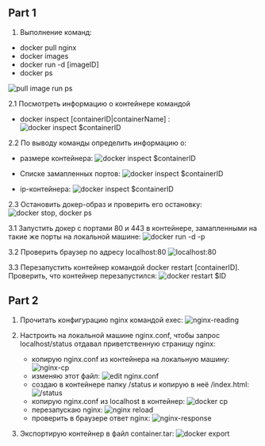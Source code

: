 ## Part 1
1. Выполнение команд:
- docker pull nginx
- docker images
- docker run -d [imageID]
- docker ps 

![pull image run ps](./screens/docker_pull_nginx.png)

2.1 Посмотреть информацию о контейнере командой
- docker inspect [containerID|containerName] :
![docker inspect $containerID](./screens/inspect_1.png)

2.2 По выводу команды определить информацию о:
- размере контейнера:
![docker inspect $containerID](./screens/inspect_2.jpeg)

- Списке замапленных портов:
![docker inspect $containerID](./screens/inspect_3.jpeg)

- ip-контейнера:
![docker inspect $containerID](./screens/inspect_4.jpeg)

2.3 Остановить докер-образ и проверить его остановку:
![docker stop, docker ps](./screens/docker-stop.png)

3.1 Запустить докер с портами 80 и 443 в контейнере, замапленными на такие же порты на локальной машине:
![docker run -d -p](./screens/nginx-ports:80_443.png)

3.2 Проверить браузер по адресу localhost:80
![localhost:80](./screens/nginx-FireFox.png)

3.3 Перезапустить контейнер командой docker restart [containerID]. Проверить, что контейнер перезапустился:
![docker restart $ID](./screens/docker_restart.png)

## Part 2
1. Прочитать конфигурацию nginx командой exec:
![nginx-reading](./screens/nginx-reading.png)

2. Настроить на локальной машине nginx.conf, чтобы запрос localhost/status отдавал приветственную страницу nginx:

    - копирую nginx.conf из контейнера на локальную машину:
    ![nginx-cp](./screens/nginx-cp.png)
    - изменяю этот файл:
    ![edit nginx.conf](./screens/nginx-editConf.png)
    - создаю в контейнере папку /status и копирую в неё /index.html:
    ![/status](./screens/nginx-mkdir-status.png)
    - копирую nginx.conf из localhost в контейнер:
    ![docker cp](./screens/docker-cp.png)
    - перезапускаю nginx:
    ![nginx reload](./screens/nginx-reload.png)
    - проверить в браузере ответ nginx:
    ![nginx-response](./screens/nginx-status-brauser.png)
    
3. Экспортирую контейнер в файл container.tar:
![docker export](./screens/docker-export.png)